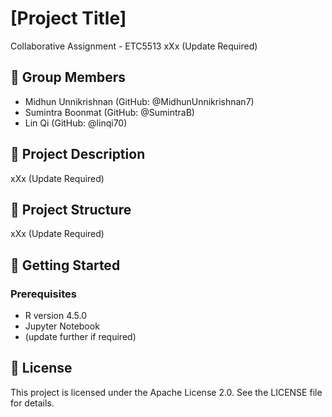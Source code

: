 # [Project Title]
Collaborative Assignment - ETC5513
xXx (Update Required)

## 👥 Group Members
- Midhun Unnikrishnan (GitHub: @MidhunUnnikrishnan7)
- Sumintra Boonmat (GitHub: @SumintraB)
- Lin Qi (GitHub: @linqi70)

## 📌 Project Description
xXx (Update Required)

## 📁 Project Structure
xXx (Update Required)

## 🚀 Getting Started

### Prerequisites
- R version 4.5.0
- Jupyter Notebook
- (update further if required)

## 📜 License
This project is licensed under the Apache License 2.0.
See the LICENSE file for details.